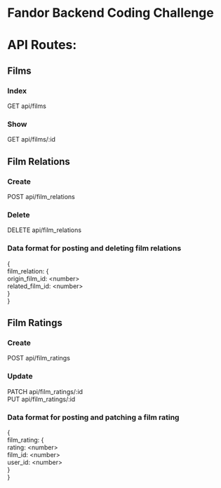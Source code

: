 # Fandor Backend Coding Challenge

# API Routes:

## Films
### Index
GET api/films
### Show
GET api/films/:id

## Film Relations
### Create
POST api/film_relations
### Delete
DELETE api/film_relations

### Data format for posting and deleting film relations
{  
    film_relation: {  
        origin_film_id: &lt;number>  
        related_film_id: &lt;number>  
    }  
}  

## Film Ratings
### Create
POST api/film_ratings
### Update
PATCH api/film_ratings/:id  
PUT api/film_ratings/:id

### Data format for posting and patching a film rating
{  
    film_rating: {  
        rating: &lt;number>  
        film_id: &lt;number>  
        user_id: &lt;number>   
    }  
}  


